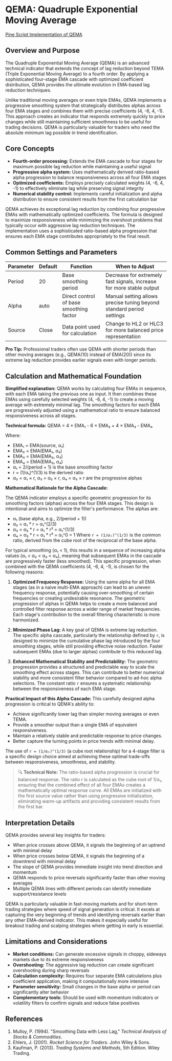 # QEMA: Quadruple Exponential Moving Average

[Pine Script Implementation of QEMA](https://github.com/mihakralj/pinescript/blob/main/indicators/trends_IIR/qema.pine)

## Overview and Purpose

The Quadruple Exponential Moving Average (QEMA) is an advanced technical indicator that extends the concept of lag reduction beyond TEMA (Triple Exponential Moving Average) to a fourth order. By applying a sophisticated four-stage EMA cascade with optimized coefficient distribution, QEMA provides the ultimate evolution in EMA-based lag reduction techniques.

Unlike traditional moving averages or even triple EMAs, QEMA implements a progressive smoothing system that strategically distributes alphas across four EMA stages and combines them with precise coefficients (4, -6, 4, -1). This approach creates an indicator that responds extremely quickly to price changes while still maintaining sufficient smoothness to be useful for trading decisions. QEMA is particularly valuable for traders who need the absolute minimum lag possible in trend identification.

## Core Concepts

* **Fourth-order processing:** Extends the EMA cascade to four stages for maximum possible lag reduction while maintaining a useful signal
* **Progressive alpha system:** Uses mathematically derived ratio-based alpha progression to balance responsiveness across all four EMA stages
* **Optimized coefficients:** Employs precisely calculated weights (4, -6, 4, -1) to effectively eliminate lag while preserving signal integrity
* **Numerical stability control:** Implements careful initialization and alpha distribution to ensure consistent results from the first calculation bar

QEMA achieves its exceptional lag reduction by combining four progressive EMAs with mathematically optimized coefficients. The formula is designed to maximize responsiveness while minimizing the overshoot problems that typically occur with aggressive lag reduction techniques. The implementation uses a sophisticated ratio-based alpha progression that ensures each EMA stage contributes appropriately to the final result.

## Common Settings and Parameters

| Parameter | Default | Function | When to Adjust |
|-----------|---------|----------|---------------|
| Period | 20 | Base smoothing period | Decrease for extremely fast signals, increase for more stable output |
| Alpha | auto | Direct control of base smoothing factor | Manual setting allows precise tuning beyond standard period settings |
| Source | Close | Data point used for calculation | Change to HL2 or HLC3 for more balanced price representation |

**Pro Tip:** Professional traders often use QEMA with shorter periods than other moving averages (e.g., QEMA(10) instead of EMA(20)) since its extreme lag reduction provides earlier signals even with longer periods.

## Calculation and Mathematical Foundation

**Simplified explanation:**
QEMA works by calculating four EMAs in sequence, with each EMA taking the previous one as input. It then combines these EMAs using carefully selected weights (4, -6, 4, -1) to create a moving average with extremely minimal lag. The smoothing factors for each EMA are progressively adjusted using a mathematical ratio to ensure balanced responsiveness across all stages.

**Technical formula:**
QEMA = 4 × EMA₁ - 6 × EMA₂ + 4 × EMA₃ - EMA₄

Where:
- EMA₁ = EMA(source, α₁)
- EMA₂ = EMA(EMA₁, α₂)
- EMA₃ = EMA(EMA₂, α₃)
- EMA₄ = EMA(EMA₃, α₄)
- α₁ = 2/(period + 1) is the base smoothing factor
- r = (1/α₁)^(1/3) is the derived ratio
- α₂ = α₁ × r, α₃ = α₂ × r, α₄ = α₃ × r are the progressive alphas

**Mathematical Rationale for the Alpha Cascade:**

The QEMA indicator employs a specific geometric progression for its smoothing factors (alphas) across the four EMA stages. This design is intentional and aims to optimize the filter's performance. The alphas are:
- α₁ (base alpha, e.g., 2/(period + 1))
- α₂ = α₁ * r = α₁^(2/3)
- α₃ = α₂ * r = α₁ * r² = α₁^(1/3)
- α₄ = α₃ * r = α₁ * r³ = α₁^0 = 1
Where `r = (1/α₁)^(1/3)` is the common ratio, derived from the cube root of the reciprocal of the base alpha.

For typical smoothing (α₁ < 1), this results in a sequence of increasing alpha values (α₁ < α₂ < α₃ < α₄), meaning that subsequent EMAs in the cascade are progressively faster (less smoothed). This specific progression, when combined with the QEMA coefficients (4, -6, 4, -1), is chosen for the following reasons:

1.  **Optimized Frequency Response:**
    Using the same alpha for all EMA stages (as in a naive multi-EMA approach) can lead to an uneven frequency response, potentially causing over-smoothing of certain frequencies or creating undesirable resonance. The geometric progression of alphas in QEMA helps to create a more balanced and controlled filter response across a wider range of market frequencies. Each stage's contribution to the overall filtering characteristic is more harmonized.

2.  **Minimized Phase Lag:**
    A key goal of QEMA is extreme lag reduction. The specific alpha cascade, particularly the relationship defined by `r`, is designed to minimize the cumulative phase lag introduced by the four smoothing stages, while still providing effective noise reduction. Faster subsequent EMAs (due to larger alphas) contribute to this reduced lag.

3.  **Enhanced Mathematical Stability and Predictability:**
    The geometric progression provides a structured and predictable way to scale the smoothing effect across stages. This can contribute to better numerical stability and more consistent filter behavior compared to ad-hoc alpha selections. The constant ratio `r` ensures a systematic relationship between the responsiveness of each EMA stage.

**Practical Impact of this Alpha Cascade:**
This carefully designed alpha progression is critical to QEMA's ability to:
- Achieve significantly lower lag than simpler moving averages or even TEMA.
- Provide a smoother output than a single EMA of equivalent responsiveness.
- Maintain a relatively stable and predictable response to price changes.
- Better capture the turning points in price trends with minimal delay.

The use of `r = (1/α₁)^(1/3)` (a cube root relationship) for a 4-stage filter is a specific design choice aimed at achieving these optimal trade-offs between responsiveness, smoothness, and stability.

> 🔍 **Technical Note:** The ratio-based alpha progression is crucial for balanced response. The ratio r is calculated as the cube root of 1/α₁, ensuring that the combined effect of all four EMAs creates a mathematically optimal response curve. All EMAs are initialized with the first source value rather than using progressive initialization, eliminating warm-up artifacts and providing consistent results from the first bar.

## Interpretation Details

QEMA provides several key insights for traders:

- When price crosses above QEMA, it signals the beginning of an uptrend with minimal delay
- When price crosses below QEMA, it signals the beginning of a downtrend with minimal delay
- The slope of QEMA provides immediate insight into trend direction and momentum
- QEMA responds to price reversals significantly faster than other moving averages
- Multiple QEMA lines with different periods can identify immediate support/resistance levels

QEMA is particularly valuable in fast-moving markets and for short-term trading strategies where speed of signal generation is critical. It excels at capturing the very beginning of trends and identifying reversals earlier than any other EMA-derived indicator. This makes it especially useful for breakout trading and scalping strategies where getting in early is essential.

## Limitations and Considerations

* **Market conditions:** Can generate excessive signals in choppy, sideways markets due to its extreme responsiveness
* **Overshooting:** The aggressive lag reduction can create significant overshooting during sharp reversals
* **Calculation complexity:** Requires four separate EMA calculations plus coefficient application, making it computationally more intensive
* **Parameter sensitivity:** Small changes in the base alpha or period can significantly alter behavior
* **Complementary tools:** Should be used with momentum indicators or volatility filters to confirm signals and reduce false positives

## References

1. Mulloy, P. (1994). "Smoothing Data with Less Lag," *Technical Analysis of Stocks & Commodities*.
2. Ehlers, J. (2001). *Rocket Science for Traders*. John Wiley & Sons.
3. Kaufman, P. (2013). *Trading Systems and Methods*, 5th Edition. Wiley Trading.
